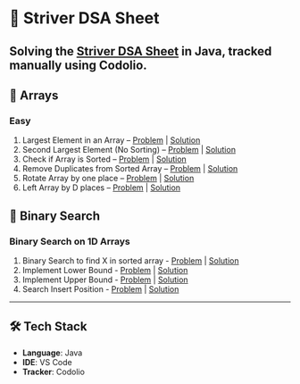 # 🚀 Striver DSA Sheet

Solving the [Striver DSA Sheet](https://codolio.com/question-tracker/sheet/strivers-a2z-dsa-sheet) in **Java**, tracked manually using **Codolio**. 
---

## 📂 Arrays

### Easy
01. Largest Element in an Array – [Problem](https://www.geeksforgeeks.org/problems/largest-element-in-array4009/1) | [Solution](./Arrays/LargestElement.java)  
02. Second Largest Element (No Sorting) – [Problem](https://www.geeksforgeeks.org/problems/second-largest3735/1) | [Solution](./Arrays/SecondLargest.java)  
03. Check if Array is Sorted – [Problem](https://leetcode.com/problems/check-if-array-is-sorted-and-rotated/) | [Solution](./Arrays/CheckArraySortedAndRotated.java)  
04. Remove Duplicates from Sorted Array – [Problem](https://leetcode.com/problems/remove-duplicates-from-sorted-array/description/) | [Solution](./Arrays/RemoveDuplicatesFromSorted.java)  
05. Rotate Array by one place – [Problem](https://www.geeksforgeeks.org/problems/cyclically-rotate-an-array-by-one2614/1) | [Solution](./Arrays/RightRotateByOne.java)
06. Left Array by D places – [Problem](https://leetcode.com/problems/rotate-array/description/) | [Solution](./Arrays/LeftRotateArray.java)

## 📂 Binary Search

### Binary Search on 1D Arrays
01. Binary Search to find X in sorted array - [Problem](https://leetcode.com/problems/binary-search/) | [Solution](./BinarySearch/BinarySearch.java)
02. Implement Lower Bound - [Problem](https://www.geeksforgeeks.org/problems/floor-in-a-sorted-array-1587115620/1) | [Solution](./BinarySearch/FloorInASortedArray.java)
03. Implement Upper Bound - [Problem](https://www.geeksforgeeks.org/problems/ceil-the-floor2802/1) | [Solution](./BinarySearch/CeilTheFloor.java)
04. Search Insert Position - [Problem](https://leetcode.com/problems/search-insert-position/description/) | [Solution](./BinarySearch/SearchInsertPosition.java)
---

## 🛠️ Tech Stack

- **Language**: Java  
- **IDE**: VS Code  
- **Tracker**: Codolio
